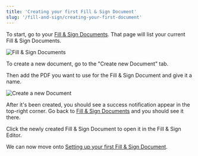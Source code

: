 ```yaml
---
title: 'Creating your first Fill & Sign Document'
slug: '/fill-and-sign/creating-your-first-document'
---
```


<p>To start, go to your <a href="https://app.taktikal.is/fill-and-sign/list" target="_blank">Fill & Sign
Documents</a>. That page will list your current Fill & Sign Documents.</p>

![Fill & Sign Documents](/img/fill-and-sign/fill-and-sign-document-list.png)

To create a new document, go to the "Create new Document" tab.

Then add the PDF you want to use for the Fill & Sign Document and give it a
name.

![Create a new Document](/img/fill-and-sign/creating-a-fill-and-sign-document.png)

<p>
  After it's been created, you should see a success notification appear in the
  top-right corner. Go back to <a href="https://app.taktikal.is/fill-and-sign/list"
  target="_blank">Fill & Sign Documents</a> and you should see it there.
</p>

Click the newly created Fill & Sign Document to open it in the Fill & Sign
Editor.

We can now move onto
[Setting up your first Fill & Sign Document](/docs/fill-and-sign/setting-up-your-first-document).
